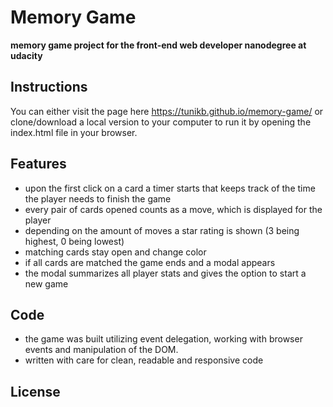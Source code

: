 # Memory Game
**memory game project for the front-end web developer nanodegree at udacity**

## Instructions

You can either visit the page here https://tunikb.github.io/memory-game/ or clone/download a local version to your computer to run it by opening the index.html file in your browser.

## Features

* upon the first click on a card a timer starts that keeps track of the time the player needs to finish the game
* every pair of cards opened counts as a move, which is displayed for the player
* depending on the amount of moves a star rating is shown (3 being highest, 0 being lowest)
* matching cards stay open and change color
* if all cards are matched the game ends and a modal appears
* the modal summarizes all player stats and gives the option to start a new game

## Code

* the game was built utilizing event delegation, working with browser events and manipulation of the DOM. 
* written with care for clean, readable and responsive code

## License

